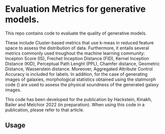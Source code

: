 # Evaluation Metrics for generative models.

This repo contains code to evaluate the quality of generative models.

These include Cluster-based metrics that use k-meas in reduced feature space to assess the distribution of data.
Furthermore, it entails several metrics commonly used troughout the machine learning community: Incepton Score (IS), Frechet Inception Distance (FID), Kernel Inception Distance (KID), Perceptual Path Lenght (PPL), Chamfer distance, Geometric Distance, Wasserstein distance.
Moreover, Aggregated Attribute Control Accuracy is included for labels.
In addition, for the case of generating images of galaxies, morphological statistics obtained using the statmorph code () are used to assess the physical soundness of the generated galaxy images.

This code has been developed for the publication by Hackstein, Kinakh, Bailer and Melchior 2022 (in preparation).
When using this code in a publication, please refer to that article.

## Usage